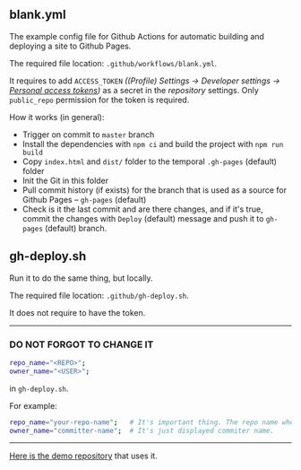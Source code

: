 
## blank.yml

The example config file for Github Actions for automatic building and deploying a site to Github Pages.

The required file location: `.github/workflows/blank.yml`.

It requires to add `ACCESS_TOKEN` _((Profile) Settings -> Developer settings -> [Personal access tokens](https://github.com/settings/tokens))_ as a secret in the _repository_ settings. Only `public_repo` permission for the token is required.

How it works (in general):
- Trigger on commit to `master` branch
- Install the dependencies with `npm ci` and build the project with `npm run build`
- Copy `index.html` and `dist/` folder to the temporal `.gh-pages` (default) folder
- Init the Git in this folder
- Pull commit history (if exists) for the branch that is used as a source for Github Pages – `gh-pages` (default)
- Check is it the last commit and are there changes, and if it's true, commit the changes with `Deploy` (default) message and push it to `gh-pages` (default) branch.

## gh-deploy.sh

Run it to do the same thing, but locally.

The required file location: `.github/gh-deploy.sh`.

It does not require to have the token.

---

### DO NOT FORGOT TO CHANGE IT
```bash
repo_name="<REPO>";   
owner_name="<USER>";
```
in `gh-deploy.sh`.

For example:
```bash
repo_name="your-repo-name";   # It's important thing. The repo name where to push.
owner_name="committer-name";  # It's just displayed commiter name.
```

---

[Here is the demo repository](https://github.com/AlttiRi/formatted-number) that uses it.
